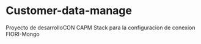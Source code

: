 # Customer-data-manage
Proyecto de desarrolloCON CAPM Stack para la configuracion de conexion FIORI-Mongo
